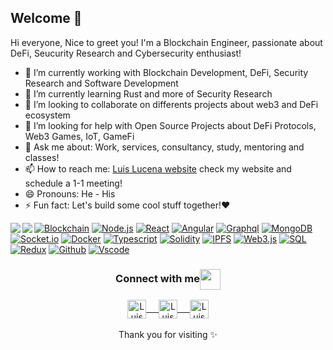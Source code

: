 ## Welcome 👋

Hi everyone, Nice to greet you! I'm a Blockchain Engineer, passionate about DeFi, Seucurity Research and Cybersecurity enthusiast!
- 🔭 I’m currently working with Blockchain Development, DeFi, Security Research and Software Development
- 🌱 I’m currently learning Rust and more of Security Research
- 👯 I’m looking to collaborate on differents projects about web3 and DeFi ecosystem
- 🤔 I’m looking for help with Open Source Projects about DeFi Protocols, Web3 Games, IoT, GameFi
- 💬 Ask me about: Work, services, consultancy, study, mentoring and classes!
- 📫 How to reach me: [Luis Lucena website](https://bio.link/luislucena) check my website and schedule a 1-1 meeting!
- 😄 Pronouns: He - His
- ⚡ Fun fact: Let's build some cool stuff together!❤️


<a href="https://github.com/anuraghazra/github-readme-stats">
  <img align="left" src="https://github-readme-stats.vercel.app/api/top-langs/?username=luislucena16&hide=html,ruby,css,java,objective-c,python,starlark,dockerfile,shell,rust,nix" />
</a>
<a href="https://github.com/anuraghazra/convoychat">
  <img align="left" src="https://github-readme-stats.vercel.app/api?username=luislucena16&show_icons=true&count_private=true" />
</a>

[![Blockchain](https://img.shields.io/badge/-Blockchain-black?style=for-the-badge&logo=bitcoin&logoColor=white)]()
[![Node.js](https://img.shields.io/badge/-Node.js-339933?style=for-the-badge&logo=Node.js&logoColor=white)]()
[![React](https://img.shields.io/badge/-React-black?style=for-the-badge&logo=react&logoColor=blue)]()
[![Angular](https://img.shields.io/badge/-Angular-d2082d?style=for-the-badge&logo=angular&logoColor=white)]()
[![Graphql](https://img.shields.io/badge/-Graph_QL-ff1493?style=for-the-badge&logo=graphql&logoColor=white)]()
[![MongoDB](https://img.shields.io/badge/-MongoDB-darkgreen?style=for-the-badge&logo=mongodb&logoColor=white)]()
[![Socket.io](https://img.shields.io/badge/-Socket.io-black?style=for-the-badge&logo=socket.io&logoColor=white)]()
[![Docker](https://img.shields.io/badge/-Docker-2496ed?style=for-the-badge&logo=docker&logoColor=white)]()
[![Typescript](https://img.shields.io/badge/-Typescript-007acc?style=for-the-badge&logo=typescript&logoColor=white)]()
[![Solidity](https://img.shields.io/badge/-Solidity-3c3c3d?style=for-the-badge&logo=ethereum&logoColor=white)]()
[![IPFS](https://img.shields.io/badge/-IPFS-23bbad?style=for-the-badge&logo=ipfs&logoColor=white)]()
[![Web3.js](https://img.shields.io/badge/-Web3.js-black?style=for-the-badge&logo=javascript&logoColor=)]()
[![SQL](https://img.shields.io/badge/-SQL-d2082d?style=for-the-badge&logo=mysql&logoColor=white)]()
[![Redux](https://img.shields.io/badge/-Redux-764abc?style=for-the-badge&logo=redux&logoColor=white)]()
[![Github](https://img.shields.io/badge/-GitHub-black?style=for-the-badge&logo=github&logoColor=white)]()
[![Vscode](https://img.shields.io/badge/-VSCode-007acc?style=for-the-badge&logo=visual-studio-code&logoColor=white)]()

<div align="center">
  <h3 align="center">Connect with me<img align="center" src="https://github.com/rajput2107/rajput2107/blob/master/Assets/Handshake.gif" height="33px" /></h3> 
</div>
<p align="center">
 <a href="https://www.linkedin.com/in/luis-lucena-/" target="blank">
  <img align="center" alt="Luis LinkedIn" width="30px" src="https://www.vectorlogo.zone/logos/linkedin/linkedin-icon.svg" /> &nbsp; &nbsp;
 </a>
   <a href="https://www.twitter.com/_luisald" target="blank">
  <img align="center" alt="Luis Twitter" width="30px" src="https://www.vectorlogo.zone/logos/twitter/twitter-tile.svg" /> &nbsp; &nbsp;
 </a> 
 <a href="https://bio.link/luislucena/" target="blank">
  <img align="center" alt="Luis Website" width="30px" src="https://st3.depositphotos.com/11506542/16222/v/950/depositphotos_162224216-stock-illustration-icon-internet-symbol-of-     the.jpg" /> 
 </a>
  <br/>
  <br/>
  Thank you for visiting ✨<br/>
</p>
